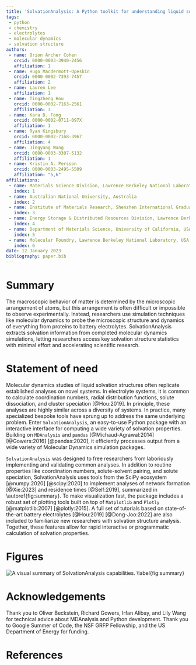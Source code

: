 ```yaml
---
title: 'SolvationAnalysis: A Python toolkit for understanding liquid solvation structure in classical molecular dynamics simulations'
tags:
 - python
 - chemistry
 - electrolytes
 - molecular dynamics
 - solvation structure
authors:
 - name: Orion Archer Cohen
   orcid: 0000-0003-3940-2456
   affiliation: 1
 - name: Hugo Macdermott-Opeskin
   orcid: 0000-0002-7393-7457
   affiliation: 2
 - name: Lauren Lee
   affiliation: 1
 - name: Tingzheng Hou
   orcid: 0000-0002-7163-2561
   affiliation: 3
 - name: Kara D. Fong
   orcid: 0000-0002-0711-097X
   affiliation: 1
 - name: Ryan Kingsbury
   orcid: 0000-0002-7168-3967
   affiliation: 4
 - name: Jingyang Wang
   orcid: 0000-0003-3307-5132
   affiliation: 1
 - name: Kristin A. Persson
   orcid: 0000-0003-2495-5509
   affiliation: "5,6"
affiliations:
 - name: Materials Science Division, Lawrence Berkeley National Laboratory, USA
   index: 1
 - name: Australian National University, Australia
   index: 2
 - name: Institute of Materials Research, Shenzhen International Graduate School, Tsinghua University, China
   index: 3
 - name: Energy Storage & Distributed Resources Division, Lawrence Berkeley National Laboratory, USA
   index: 4
 - name: Department of Materials Science, University of California, USA
   index: 5
 - name: Molecular Foundry, Lawrence Berkeley National Laboratory, USA
   index: 6
date: 12 January 2023
bibliography: paper.bib
---
```


# Summary

The macroscopic behavior of matter is determined by the microscopic
arrangement of atoms, but this arrangement is often
difficult or impossible to observe experimentally. Instead, researchers use
simulation techniques like molecular dynamics to probe the microscopic
structure and dynamics of everything from proteins to battery electrolytes.
SolvationAnalysis extracts solvation information from completed
molecular dynamics simulations, letting researchers access key solvation
structure statistics with minimal effort and accelerating scientific research.

# Statement of need

Molecular dynamics studies of liquid solvation structures often replicate
established analyses on novel systems. In electrolyte systems, it is common
to calculate coordination numbers, radial distribution functions, solute
dissociation, and cluster speciation [@Hou:2019]. In principle, these analyses are highly
similar across a diversity of systems. In practice, many specialized bespoke
tools have sprung up to address the same underlying problem. Enter `SolvationAnalysis`, 
an easy-to-use Python package with an interactive interface for
computing a wide variety of solvation properties. Building on `MDAnalysis` and
`pandas` [@Michaud-Agrawal:2014] [@Gowers:2016] [@pandas:2020], it efficiently
processes output from a wide variety of Molecular Dynamics simulation packages.

`SolvationAnalysis` was designed to free researchers from laboriously
implementing and validating common analyses. In addition to routine properties like
coordination numbers, solute-solvent pairing, and solute speciation,
SolvationAnalysis uses tools from the SciPy ecosystem [@numpy:2020] [@scipy:2020]
to implement analyses of network formation [@Xie:2023] and residence
times [@Self:2019], summarized in \autoref{fig:summary}. To make visualization fast, 
the package includes a robust set of plotting tools built
on top of `Matplotlib` and `Plotly` [@matplotlib:2007] [@plotly:2015].
A full set of tutorials based on state-of-the-art battery electrolytes 
[@Hou:2019] [@Dong-Joo:2022] are also included to familiarize new researchers
with solvation structure analysis. Together, these features allow for
rapid interactive or programmatic calculation of solvation properties.

# Figures

![A visual summary of SolvationAnalysis capabilities. \label{fig:summary}](summary_figure.jpg)

# Acknowledgements

Thank you to Oliver Beckstein, Richard Gowers, Irfan Alibay, and Lily Wang for
technical advice about MDAnalysis and Python development. Thank you to Google 
Summer of Code, the NSF GRFP Fellowship, and the US Department of Energy for 
funding.

# References